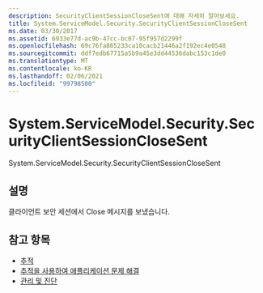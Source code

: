```yaml
---
description: SecurityClientSessionCloseSent에 대해 자세히 알아보세요.
title: System.ServiceModel.Security.SecurityClientSessionCloseSent
ms.date: 03/30/2017
ms.assetid: 6933e77d-ac9b-47cc-bc07-95f957d2299f
ms.openlocfilehash: 69c76fa865233ca10cacb21446a2f192ec4e0548
ms.sourcegitcommit: ddf7edb67715a5b9a45e3dd44536dabc153c1de0
ms.translationtype: MT
ms.contentlocale: ko-KR
ms.lasthandoff: 02/06/2021
ms.locfileid: "99798500"
---
```

# <a name="systemservicemodelsecuritysecurityclientsessionclosesent"></a>System.ServiceModel.Security.SecurityClientSessionCloseSent

System.ServiceModel.Security.SecurityClientSessionCloseSent  
  
## <a name="description"></a>설명  

 클라이언트 보안 세션에서 Close 메시지를 보냈습니다.  
  
## <a name="see-also"></a>참고 항목

- [추적](index.md)
- [추적을 사용하여 애플리케이션 문제 해결](using-tracing-to-troubleshoot-your-application.md)
- [관리 및 진단](../index.md)
